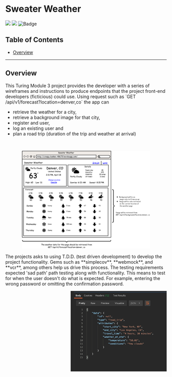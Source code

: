 # Sweater Weather

![](https://img.shields.io/badge/Rails-6.0.3.4-informational?style=flat&logo=<LOGO_NAME>&logoColor=white&color=4e03fc) ![](https://img.shields.io/badge/Ruby-2.5.3-informational?style=flat&logo=<LOGO_NAME>&logoColor=white&color=fc0324) ![Badge](https://marcgrimme.github.io/simplecov-small-badge/badges/coverage_badge_total.svg) 

## Table of Contents

- [Overview](#overview)

<hr>

## Overview
<p align="left">
This Turing Module 3 project provides the developer with a series of wireframes and instructions to produce endpoints that the project front-end developers (ficticious) could use.
Using request such as `GET /api/v1/forecast?location=denver,co` the app can

* retrieve the weather for a city, 
* retrieve a background image for that city, 
* register and user, 
* log an existing user and 
* plan a road trip (duration of the trip and weather at arrival)
</p>

<br/>

<p align="center">
<img src="wireframe_example.png" width="400">
<p>

<p align="left">
The projects asks to using T.D.D. (test driven development) to develop the project functionality. Gems such as **simplecov**, **webmock**, and **vcr**, among others help us drive this process.
The testing requirements expected 'sad path' path testing along with functionality. This means to test for when the user doesn't do what is expected. For example, entering the wrong password or omitting the confirmation password.
</p>

<img align="right" src="json_example.png" width="300">


